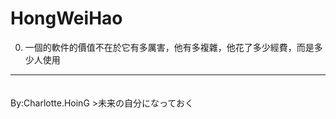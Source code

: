 # HongWeiHao
0. 一個的軟件的價值不在於它有多厲害，他有多複雜，他花了多少經費，而是多少人使用



---
　　　　　　　　　　　　　　　　　　　　　　　　　　　　　　　　　　By:Charlotte.HoinG >未来の自分になっておく
